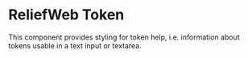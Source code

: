 ReliefWeb Token
===============

This component provides styling for token help, i.e. information about tokens usable in a text input or textarea.
